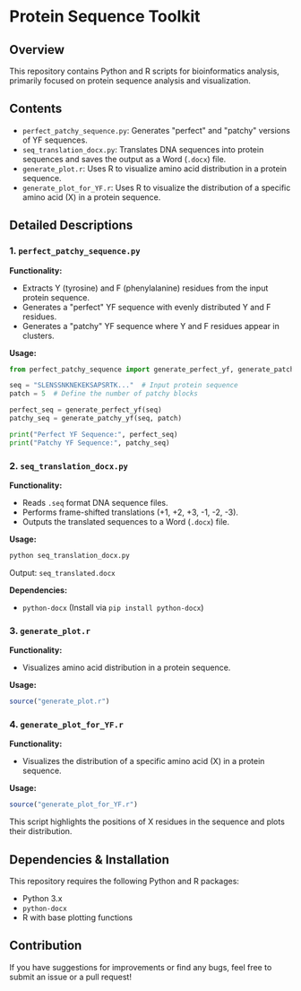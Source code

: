 # Protein Sequence Toolkit

## Overview

This repository contains Python and R scripts for bioinformatics analysis, primarily focused on protein sequence analysis and visualization.

## Contents

- `perfect_patchy_sequence.py`: Generates "perfect" and "patchy" versions of YF sequences.
- `seq_translation_docx.py`: Translates DNA sequences into protein sequences and saves the output as a Word (`.docx`) file.
- `generate_plot.r`: Uses R to visualize amino acid distribution in a protein sequence.
- `generate_plot_for_YF.r`: Uses R to visualize the distribution of a specific amino acid (X) in a protein sequence.

## Detailed Descriptions

### 1. `perfect_patchy_sequence.py`

**Functionality:**

- Extracts Y (tyrosine) and F (phenylalanine) residues from the input protein sequence.
- Generates a "perfect" YF sequence with evenly distributed Y and F residues.
- Generates a "patchy" YF sequence where Y and F residues appear in clusters.

**Usage:**

```python
from perfect_patchy_sequence import generate_perfect_yf, generate_patchy_yf

seq = "SLENSSNKNEKEKSAPSRTK..."  # Input protein sequence
patch = 5  # Define the number of patchy blocks

perfect_seq = generate_perfect_yf(seq)
patchy_seq = generate_patchy_yf(seq, patch)

print("Perfect YF Sequence:", perfect_seq)
print("Patchy YF Sequence:", patchy_seq)
```

### 2. `seq_translation_docx.py`

**Functionality:**

- Reads `.seq` format DNA sequence files.
- Performs frame-shifted translations (+1, +2, +3, -1, -2, -3).
- Outputs the translated sequences to a Word (`.docx`) file.

**Usage:**

```bash
python seq_translation_docx.py
```

Output: `seq_translated.docx`

**Dependencies:**

- `python-docx` (Install via `pip install python-docx`)

### 3. `generate_plot.r`

**Functionality:**

- Visualizes amino acid distribution in a protein sequence.

**Usage:**

```r
source("generate_plot.r")
```

### 4. `generate_plot_for_YF.r`

**Functionality:**

- Visualizes the distribution of a specific amino acid (X) in a protein sequence.

**Usage:**

```r
source("generate_plot_for_YF.r")
```

This script highlights the positions of X residues in the sequence and plots their distribution.

## Dependencies & Installation

This repository requires the following Python and R packages:

- Python 3.x
- `python-docx`
- R with base plotting functions

## Contribution

If you have suggestions for improvements or find any bugs, feel free to submit an issue or a pull request!


